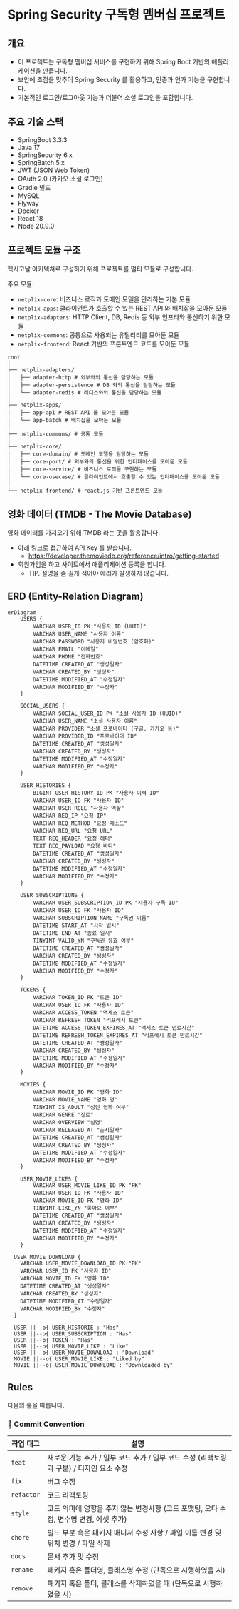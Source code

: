 # Spring Security 구독형 멤버십 프로젝트

## 개요

- 이 프로젝트는 구독형 멤버십 서비스를 구현하기 위해 Spring Boot 기반의 애플리케이션을 만듭니다.
- 보안에 초점을 맞추어 Spring Security 를 활용하고, 인증과 인가 기능을 구현합니다. 
- 기본적인 로그인/로그아웃 기능과 더불어 소셜 로그인을 포함합니다.

## 주요 기술 스택

- SpringBoot 3.3.3
- Java 17
- SpringSecurity 6.x
- SpringBatch 5.x
- JWT (JSON Web Token)
- OAuth 2.0 (카카오 소셜 로그인)
- Gradle 빌드
- MySQL
- Flyway
- Docker
- React 18
- Node 20.9.0

## 프로젝트 모듈 구조

헥사고날 아키텍쳐로 구성하기 위해 프로젝트를 멀티 모듈로 구성합니다.

주요 모듈:

- `netplix-core`: 비즈니스 로직과 도메인 모델을 관리하는 기본 모듈
- `netplix-apps`: 클라이언트가 호출할 수 있는 REST API 와 배치잡을 모아둔 모듈
- `netplix-adapters`: HTTP Client, DB, Redis 등 외부 인프라와 통신하기 위한 모듈
- `netplix-commons`: 공통으로 사용되는 유틸리티를 모아둔 모듈
- `netplix-frontend`: React 기반의 프론트엔드 코드를 모아둔 모듈

```text
root
│
├── netplix-adapters/
│   ├── adapter-http # 외부와의 통신을 담당하는 모듈
│   ├── adapter-persistence # DB 와의 통신을 담당하는 모듈
│   └── adapter-redis # 레디스와의 통신을 담당하는 모듈
│
├── netplix-apps/
│   ├── app-api # REST API 를 모아둔 모듈
│   └── app-batch # 배치잡을 모아둔 모듈
│
├── netplix-commons/ # 공통 모듈
│
├── netplix-core/
│   ├── core-domain/ # 도메인 모델을 담당하는 모듈
│   ├── core-port/ # 외부와의 통신을 위한 인터페이스를 모아둔 모듈
│   ├── core-service/ # 비즈니스 로직을 구현하는 모듈
│   └── core-usecase/ # 클라이언트에서 호출할 수 있는 인터페이스를 모아둔 모듈
│
└── netplix-frontend/ # react.js 기반 프론트엔드 모듈
```

## 영화 데이터 (TMDB - The Movie Database)

영화 데이터를 가져오기 위해 TMDB 라는 곳을 활용합니다.

- 아래 링크로 접근하여 API Key 를 받습니다.
    - https://developer.themoviedb.org/reference/intro/getting-started
- 회원가입을 하고 사이트에서 애플리케이션 등록을 합니다.
    - TIP. 설명을 좀 길게 적어야 에러가 발생하지 않습니다.

## ERD (Entity-Relation Diagram)

```mermaid
erDiagram
    USERS {
        VARCHAR USER_ID PK "사용자 ID (UUID)"
        VARCHAR USER_NAME "사용자 이름"
        VARCHAR PASSWORD "사용자 비밀번호 (암호화)"
        VARCHAR EMAIL "이메일"
        VARCHAR PHONE "전화번호"
        DATETIME CREATED_AT "생성일자"
        VARCHAR CREATED_BY "생성자"
        DATETIME MODIFIED_AT "수정일자"
        VARCHAR MODIFIED_BY "수정자"
    }

    SOCIAL_USERS {
        VARCHAR SOCIAL_USER_ID PK "소셜 사용자 ID (UUID)"
        VARCHAR USER_NAME "소셜 사용자 이름"
        VARCHAR PROVIDER "소셜 프로바이더 (구글, 카카오 등)"
        VARCHAR PROVIDER_ID "프로바이더 ID"
        DATETIME CREATED_AT "생성일자"
        VARCHAR CREATED_BY "생성자"
        DATETIME MODIFIED_AT "수정일자"
        VARCHAR MODIFIED_BY "수정자"
    }

    USER_HISTORIES {
        BIGINT USER_HISTORY_ID PK "사용자 이력 ID"
        VARCHAR USER_ID FK "사용자 ID"
        VARCHAR USER_ROLE "사용자 역할"
        VARCHAR REQ_IP "요청 IP"
        VARCHAR REQ_METHOD "요청 메소드"
        VARCHAR REQ_URL "요청 URL"
        TEXT REQ_HEADER "요청 헤더"
        TEXT REQ_PAYLOAD "요청 바디"
        DATETIME CREATED_AT "생성일자"
        VARCHAR CREATED_BY "생성자"
        DATETIME MODIFIED_AT "수정일자"
        VARCHAR MODIFIED_BY "수정자"
    }

    USER_SUBSCRIPTIONS {
        VARCHAR USER_SUBSCRIPTION_ID PK "사용자 구독 ID"
        VARCHAR USER_ID FK "사용자 ID"
        VARCHAR SUBSCRIPTION_NAME "구독권 이름"
        DATETIME START_AT "시작 일시"
        DATETIME END_AT "종료 일시"
        TINYINT VALID_YN "구독권 유효 여부"
        DATETIME CREATED_AT "생성일자"
        VARCHAR CREATED_BY "생성자"
        DATETIME MODIFIED_AT "수정일자"
        VARCHAR MODIFIED_BY "수정자"
    }

    TOKENS {
        VARCHAR TOKEN_ID PK "토큰 ID"
        VARCHAR USER_ID FK "사용자 ID"
        VARCHAR ACCESS_TOKEN "액세스 토큰"
        VARCHAR REFRESH_TOKEN "리프레시 토큰"
        DATETIME ACCESS_TOKEN_EXPIRES_AT "액세스 토큰 만료시간"
        DATETIME REFRESH_TOKEN_EXPIRES_AT "리프레시 토큰 만료시간"
        DATETIME CREATED_AT "생성일자"
        VARCHAR CREATED_BY "생성자"
        DATETIME MODIFIED_AT "수정일자"
        VARCHAR MODIFIED_BY "수정자"
    }

    MOVIES {
        VARCHAR MOVIE_ID PK "영화 ID"
        VARCHAR MOVIE_NAME "영화 명"
        TINYINT IS_ADULT "성인 영화 여부"
        VARCHAR GENRE "장르"
        VARCHAR OVERVIEW "설명"
        VARCHAR RELEASED_AT "출시일자"
        DATETIME CREATED_AT "생성일자"
        VARCHAR CREATED_BY "생성자"
        DATETIME MODIFIED_AT "수정일자"
        VARCHAR MODIFIED_BY "수정자"
    }

    USER_MOVIE_LIKES {
        VARCHAR USER_MOVIE_LIKE_ID PK "PK"
        VARCHAR USER_ID FK "사용자 ID"
        VARCHAR MOVIE_ID FK "영화 ID"
        TINYINT LIKE_YN "좋아요 여부"
        DATETIME CREATED_AT "생성일자"
        VARCHAR CREATED_BY "생성자"
        DATETIME MODIFIED_AT "수정일자"
        VARCHAR MODIFIED_BY "수정자"
    }

  USER_MOVIE_DOWNLOAD {
    VARCHAR USER_MOVIE_DOWNLOAD_ID PK "PK"
    VARCHAR USER_ID FK "사용자 ID"
    VARCHAR MOVIE_ID FK "영화 ID"
    DATETIME CREATED_AT "생성일자"
    VARCHAR CREATED_BY "생성자"
    DATETIME MODIFIED_AT "수정일자"
    VARCHAR MODIFIED_BY "수정자"
  }

  USER ||--o{ USER_HISTORIE : "Has"
  USER ||--o{ USER_SUBSCRIPTION : "Has"
  USER ||--o{ TOKEN : "Has"
  USER ||--o{ USER_MOVIE_LIKE : "Like"
  USER ||--o{ USER_MOVIE_DOWNLOAD : "Download"
  MOVIE ||--o{ USER_MOVIE_LIKE : "Liked by"
  MOVIE ||--o{ USER_MOVIE_DOWNLOAD : "Downloaded by"
```

## Rules

다음의 룰을 따릅니다.

### 💬 Commit Convention

| 작업 태그      | 설명                                                     |
|------------|--------------------------------------------------------|
| `feat`     | 새로운 기능 추가 / 일부 코드 추가 / 일부 코드 수정 (리팩토링과 구분) / 디자인 요소 수정 |
| `fix`      | 버그 수정                                                  |
| `refactor` | 코드 리팩토링                                                |
| `style`    | 코드 의미에 영향을 주지 않는 변경사항 (코드 포맷팅, 오타 수정, 변수명 변경, 에셋 추가)   |
| `chore`    | 빌드 부분 혹은 패키지 매니저 수정 사항 / 파일 이름 변경 및 위치 변경 / 파일 삭제      |
| `docs`     | 문서 추가 및 수정                                             |
| `rename`   | 패키지 혹은 폴더명, 클래스명 수정 (단독으로 시행하였을 시)                     |
| `remove`   | 패키지 혹은 폴더, 클래스를 삭제하였을 때 (단독으로 시행하였을 시)                 |
